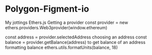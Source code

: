 # Polygon-Figment-io
My jottings
Ethers.js
Getting a provider
const provider = new ethers.providers.Web3provider(window.ethereum)

const address = provider.selectedAddress choosing an address
const balance = provider.getBalance(address)  to get balance of an address
formatting balance ethers.utils.formatUnits(balance, 18)
